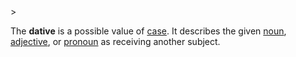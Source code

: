<!-- markdownlint-disable MD041 -->>
The **dative** is a possible value of [case](casus.md). It describes the given [noun](nomen.md), [adjective](adiectivum.md), or [pronoun](pronomen.md) as receiving another subject.
